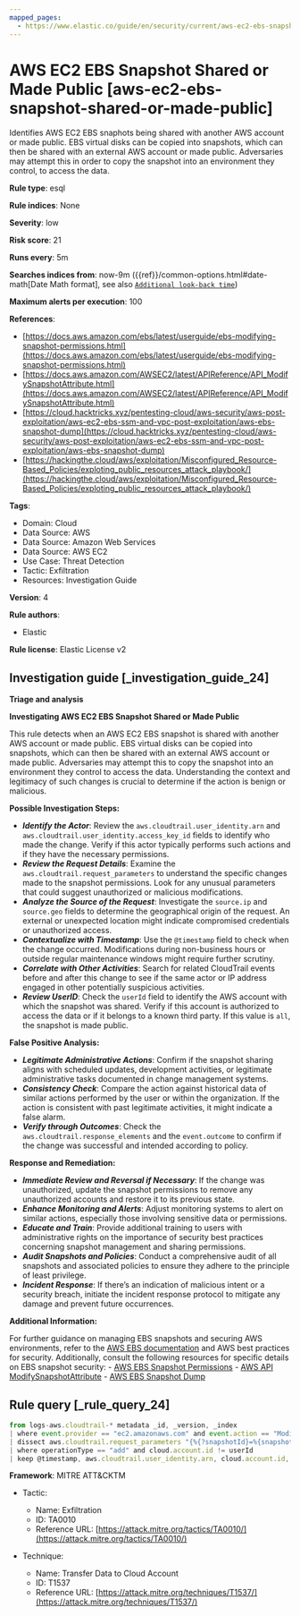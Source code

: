```yaml
---
mapped_pages:
  - https://www.elastic.co/guide/en/security/current/aws-ec2-ebs-snapshot-shared-or-made-public.html
---
```


# AWS EC2 EBS Snapshot Shared or Made Public [aws-ec2-ebs-snapshot-shared-or-made-public]

Identifies AWS EC2 EBS snaphots being shared with another AWS account or made public. EBS virtual disks can be copied into snapshots, which can then be shared with an external AWS account or made public. Adversaries may attempt this in order to copy the snapshot into an environment they control, to access the data.

**Rule type**: esql

**Rule indices**: None

**Severity**: low

**Risk score**: 21

**Runs every**: 5m

**Searches indices from**: now-9m ({{ref}}/common-options.html#date-math[Date Math format], see also [`Additional look-back time`](docs-content://solutions/security/detect-and-alert/create-detection-rule.md#rule-schedule))

**Maximum alerts per execution**: 100

**References**:

* [https://docs.aws.amazon.com/ebs/latest/userguide/ebs-modifying-snapshot-permissions.html](https://docs.aws.amazon.com/ebs/latest/userguide/ebs-modifying-snapshot-permissions.html)
* [https://docs.aws.amazon.com/AWSEC2/latest/APIReference/API_ModifySnapshotAttribute.html](https://docs.aws.amazon.com/AWSEC2/latest/APIReference/API_ModifySnapshotAttribute.html)
* [https://cloud.hacktricks.xyz/pentesting-cloud/aws-security/aws-post-exploitation/aws-ec2-ebs-ssm-and-vpc-post-exploitation/aws-ebs-snapshot-dump](https://cloud.hacktricks.xyz/pentesting-cloud/aws-security/aws-post-exploitation/aws-ec2-ebs-ssm-and-vpc-post-exploitation/aws-ebs-snapshot-dump)
* [https://hackingthe.cloud/aws/exploitation/Misconfigured_Resource-Based_Policies/exploting_public_resources_attack_playbook/](https://hackingthe.cloud/aws/exploitation/Misconfigured_Resource-Based_Policies/exploting_public_resources_attack_playbook/)

**Tags**:

* Domain: Cloud
* Data Source: AWS
* Data Source: Amazon Web Services
* Data Source: AWS EC2
* Use Case: Threat Detection
* Tactic: Exfiltration
* Resources: Investigation Guide

**Version**: 4

**Rule authors**:

* Elastic

**Rule license**: Elastic License v2

## Investigation guide [_investigation_guide_24]

**Triage and analysis**

**Investigating AWS EC2 EBS Snapshot Shared or Made Public**

This rule detects when an AWS EC2 EBS snapshot is shared with another AWS account or made public. EBS virtual disks can be copied into snapshots, which can then be shared with an external AWS account or made public. Adversaries may attempt this to copy the snapshot into an environment they control to access the data. Understanding the context and legitimacy of such changes is crucial to determine if the action is benign or malicious.

**Possible Investigation Steps:**

* ***Identify the Actor***: Review the `aws.cloudtrail.user_identity.arn` and `aws.cloudtrail.user_identity.access_key_id` fields to identify who made the change. Verify if this actor typically performs such actions and if they have the necessary permissions.
* ***Review the Request Details***: Examine the `aws.cloudtrail.request_parameters` to understand the specific changes made to the snapshot permissions. Look for any unusual parameters that could suggest unauthorized or malicious modifications.
* ***Analyze the Source of the Request***: Investigate the `source.ip` and `source.geo` fields to determine the geographical origin of the request. An external or unexpected location might indicate compromised credentials or unauthorized access.
* ***Contextualize with Timestamp***: Use the `@timestamp` field to check when the change occurred. Modifications during non-business hours or outside regular maintenance windows might require further scrutiny.
* ***Correlate with Other Activities***: Search for related CloudTrail events before and after this change to see if the same actor or IP address engaged in other potentially suspicious activities.
* ***Review UserID***: Check the `userId` field to identify the AWS account with which the snapshot was shared. Verify if this account is authorized to access the data or if it belongs to a known third party. If this value is `all`, the snapshot is made public.

**False Positive Analysis:**

* ***Legitimate Administrative Actions***: Confirm if the snapshot sharing aligns with scheduled updates, development activities, or legitimate administrative tasks documented in change management systems.
* ***Consistency Check***: Compare the action against historical data of similar actions performed by the user or within the organization. If the action is consistent with past legitimate activities, it might indicate a false alarm.
* ***Verify through Outcomes***: Check the `aws.cloudtrail.response_elements` and the `event.outcome` to confirm if the change was successful and intended according to policy.

**Response and Remediation:**

* ***Immediate Review and Reversal if Necessary***: If the change was unauthorized, update the snapshot permissions to remove any unauthorized accounts and restore it to its previous state.
* ***Enhance Monitoring and Alerts***: Adjust monitoring systems to alert on similar actions, especially those involving sensitive data or permissions.
* ***Educate and Train***: Provide additional training to users with administrative rights on the importance of security best practices concerning snapshot management and sharing permissions.
* ***Audit Snapshots and Policies***: Conduct a comprehensive audit of all snapshots and associated policies to ensure they adhere to the principle of least privilege.
* ***Incident Response***: If there’s an indication of malicious intent or a security breach, initiate the incident response protocol to mitigate any damage and prevent future occurrences.

**Additional Information:**

For further guidance on managing EBS snapshots and securing AWS environments, refer to the [AWS EBS documentation](https://docs.aws.amazon.com/ebs/latest/userguide/ebs-modifying-snapshot-permissions.html) and AWS best practices for security. Additionally, consult the following resources for specific details on EBS snapshot security: - [AWS EBS Snapshot Permissions](https://docs.aws.amazon.com/ebs/latest/userguide/ebs-modifying-snapshot-permissions.html) - [AWS API ModifySnapshotAttribute](https://docs.aws.amazon.com/AWSEC2/latest/APIReference/API_ModifySnapshotAttribute.html) - [AWS EBS Snapshot Dump](https://cloud.hacktricks.xyz/pentesting-cloud/aws-security/aws-post-exploitation/aws-ec2-ebs-ssm-and-vpc-post-exploitation/aws-ebs-snapshot-dump)


## Rule query [_rule_query_24]

```js
from logs-aws.cloudtrail-* metadata _id, _version, _index
| where event.provider == "ec2.amazonaws.com" and event.action == "ModifySnapshotAttribute" and event.outcome == "success"
| dissect aws.cloudtrail.request_parameters "{%{?snapshotId}=%{snapshotId},%{?attributeType}=%{attributeType},%{?createVolumePermission}={%{operationType}={%{?items}=[{%{?userId}=%{userId}}]}}}"
| where operationType == "add" and cloud.account.id != userId
| keep @timestamp, aws.cloudtrail.user_identity.arn, cloud.account.id, event.action, snapshotId, attributeType, operationType, userId
```

**Framework**: MITRE ATT&CKTM

* Tactic:

    * Name: Exfiltration
    * ID: TA0010
    * Reference URL: [https://attack.mitre.org/tactics/TA0010/](https://attack.mitre.org/tactics/TA0010/)

* Technique:

    * Name: Transfer Data to Cloud Account
    * ID: T1537
    * Reference URL: [https://attack.mitre.org/techniques/T1537/](https://attack.mitre.org/techniques/T1537/)



